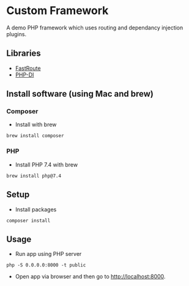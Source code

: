 # Custom Framework

A demo PHP framework which uses routing and dependancy injection plugins. 

## Libraries

* [FastRoute](https://github.com/nikic/FastRoute)
* [PHP-DI](https://github.com/PHP-DI/PHP-DI)

## Install software (using Mac and brew)

### Composer

- Install with brew

```
brew install composer
```

### PHP

- Install PHP 7.4 with brew

```
brew install php@7.4
```

## Setup 

- Install packages

```
composer install
```

## Usage

- Run app using PHP server

```
php -S 0.0.0.0:8000 -t public
```

- Open app via browser and then go to [http://localhost:8000](http://localhost:8000).
